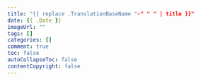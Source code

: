 ```yaml
---
title: "{{ replace .TranslationBaseName "-" " " | title }}"
date: {{ .Date }}
imageUrl: ""
tags: []
categories: []
comment: true
toc: false
autoCollapseToc: false
contentCopyright: false
---
```




<!--more-->

